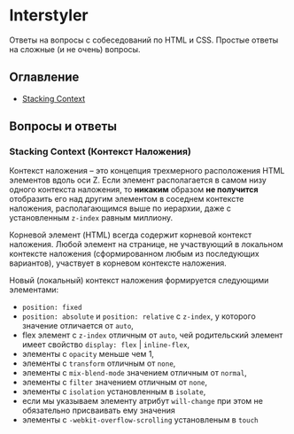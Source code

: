 # Interstyler

Ответы на вопросы с собеседований по HTML и CSS.
Простые ответы на сложные (и не очень) вопросы.

## Оглавление
- [Stacking Context](#stacking-context-контекст-наложения)

## Вопросы и ответы

### Stacking Context (Контекст Наложения)

Контекст наложения – это концепция трехмерного расположения HTML элементов вдоль оси Z.
Если элемент располагается в самом низу одного контекста наложения, то **никаким** образом **не получится** отобразить его над другим элементом в соседнем контексте наложения, располагающимся выше по иерархии, даже с установленным `z-index` равным миллиону.

Корневой элемент (HTML) всегда содержит корневой контекст наложения. Любой элемент на странице, не участвующий в локальном контексте наложения (сформированном любым из последующих вариантов), участвует в корневом контексте наложения.

Новый (локальный) контекст наложения формируется следующими элементами:
- `position: fixed`
- `position: absolute` и `position: relative` с `z-index`, у которого значение отличается от `auto`,
- flex элемент с `z-index` отличным от `auto`, чей родительский элемент имеет свойство `display: flex` | `inline-flex`,
- элементы с `opacity` меньше чем 1,
- элементы с `transform` отличным от `none`,
- элементы с `mix-blend-mode` значением отличным от `normal`,
- элементы с `filter` значением отличным от `none`,
- элементы с `isolation` установленным в  `isolate`,
- если мы указываем элементу атрибут `will-change` при этом не обязательно присваивать ему значения
- элементы с `-webkit-overflow-scrolling` установленым в `touch`

